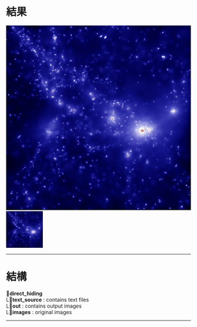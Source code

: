 # 結果
![original image](/direct_hiding/images/image.jpg)  
<img src="/direct_hiding/images/image.jpg" width="100">

---

# 結構
:file_folder:**direct_hiding**  
  L:file_folder:**text_source** : contains text files  
  L:file_folder:**out** : contains output images  
  L:file_folder:**images** : original images  

---

#
